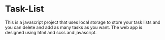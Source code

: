 # Task-List
This is a javascript project that uses local storage to store your task lists and you can delete and add as many tasks as you want. The web app is designed using html and scss and javascript.
